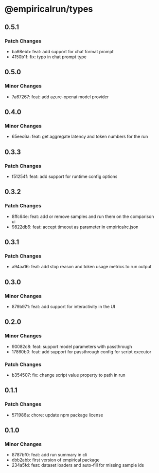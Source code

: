 # @empiricalrun/types

## 0.5.1

### Patch Changes

- ba98ebb: feat: add support for chat format prompt
- 4150b1f: fix: typo in chat prompt type

## 0.5.0

### Minor Changes

- 7a67267: feat: add azure-openai model provider

## 0.4.0

### Minor Changes

- 65eec6a: feat: get aggregate latency and token numbers for the run

## 0.3.3

### Patch Changes

- f51254f: feat: add support for runtime config options

## 0.3.2

### Patch Changes

- 8ffc64e: feat: add or remove samples and run them on the comparison ui
- 9822db6: feat: accept timeout as parameter in empiricalrc.json

## 0.3.1

### Patch Changes

- a94aa16: feat: add stop reason and token usage metrics to run output

## 0.3.0

### Minor Changes

- 879b971: feat: add support for interactivity in the UI

## 0.2.0

### Minor Changes

- 90082c8: feat: support model parameters with passthrough
- 17860b0: feat: add support for passthrough config for script executor

### Patch Changes

- b354507: fix: change script value property to path in run

## 0.1.1

### Patch Changes

- 571986a: chore: update npm package license

## 0.1.0

### Minor Changes

- 8787bf0: feat: add run summary in cli
- dbb2abb: first version of empirical package
- 234a5fd: feat: dataset loaders and auto-fill for missing sample ids
